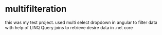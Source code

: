 # multifilteration
this was my test project. used multi select dropdown in angular to filter data with help of LINQ Query joins to retrieve desire data in .net core
